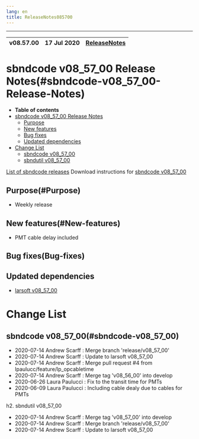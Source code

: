 ```yaml
---
lang: en
title: ReleaseNotes085700
---
```


-----------------------------------------------------------------------------
| v08.57.00 | 17 Jul 2020 | [ReleaseNotes](ReleaseNotes085700.html) |
| --- | --- | --- |



sbndcode v08_57_00 Release Notes(#sbndcode-v08_57_00-Release-Notes)
=======================================================================================

-   **Table of contents**
-   [sbndcode v08_57_00 Release Notes](#sbndcode-v08_57_00-Release-Notes)
    -   [Purpose](#Purpose)
    -   [New features](#New-features)
    -   [Bug fixes](#Bug-fixes)
    -   [Updated dependencies](#Updated-dependencies)
-   [Change List](#Change-List)
    -   [sbndcode v08_57_00](#sbndcode-v08_57_00)
    -   [sbndutil v08_57_00](#sbndutil-v08_57_00)

[List of sbndcode releases](List_of_SBND_code_releases.html)
Download instructions for [sbndcode v08_57_00](http://scisoft.fnal.gov/scisoft/bundles/sbnd/v08_57_00/sbndcode-v08_57_00.html)

Purpose(#Purpose)
---------------------------------------------------

* Weekly release

New features(#New-features)
---------------------------------------------------

* PMT cable delay included

Bug fixes(Bug-fixes)
---------------------------------------------------

Updated dependencies
---------------------------------------------------

* [larsoft v08_57_00](https://cdcvs.fnal.gov/redmine/projects/larsoft/wiki/ReleaseNotes085700)

Change List
==========================================

sbndcode v08_57_00(#sbndcode-v08_57_00)
---------------------------------------------------

* 2020-07-14  Andrew Scarff : Merge branch 'release/v08_57_00'
* 2020-07-14  Andrew Scarff : Update to larsoft v08_57_00
* 2020-07-14  Andrew Scarff : Merge pull request #4 from lpaulucc/feature/lp_opcabletime
* 2020-07-14  Andrew Scarff : Merge tag 'v08_56_00' into develop
* 2020-06-26  Laura Paulucci : Fix to the transit time for PMTs
* 2020-06-09  Laura Paulucci : Including cable dealy due to cables for PMTs

h2. sbndutil v08_57_00

* 2020-07-14  Andrew Scarff : Merge tag 'v08_57_00' into develop
* 2020-07-14  Andrew Scarff : Merge branch 'release/v08_57_00'
* 2020-07-14  Andrew Scarff : Update to larsoft v08_57_00
